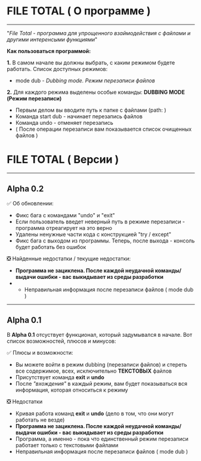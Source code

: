 # FILE TOTAL ( О программе )
____
"_File Total - программа для упрощенного взаймодействия с файлами и другими интеренсыми функциями_"

**Как пользоваться программой:**

**1.** В самом начале вы должны выбрать, с каким режимом будете работать. Список доступных режимов:
  * mode dub - _Dubbing mode. Режим перезаписи файлов_
  
**2.** Для каждого режима выделены особые команды:
**DUBBING MODE (Режим перезаписи)**
 * Первым делом вы вводите путь к папке с файлами (path: )
 * Команда start dub - начинает перезапись файлов
 * Команда undo - отменяет перезапись
 * ( После операции перезаписи вам показывается список очищенных файлов )


# FILE TOTAL ( Версии )
____
## Alpha 0.2

✅ Об обновлении:

* Фикс бага с командами "undo" и "exit"
* Если пользователь введет неверный путь в режиме перезаписи - программа отреагирует на это верно
* Удалены ненужные части кода с конструкцией "try / except"
* Фикс бага с выходом из программы. Теперь, после выхода - консоль будет работать без ошибок

❎ Найденные недостатки / текущие недостатки:

* __Программа не зациклена. После каждой неудачной команды/выдачи ошибки - вас выкидывает из среды разработки__
* * Неправильная информация после перезаписи файлов ( mode dub )
____
## Alpha 0.1

В **Alpha 0.1** отсуствует функционал, который задумывался в начале. Вот список возможностей, плюсов и минусов:

✅ Плюсы и возможности:

* Вы можете войти в режим dubbing (перезаписи файлов) и стереть все содержимое, всех, исключительно **ТЕКСТОВЫХ** файлов
* Присутствует команда **exit** и **undo**
* После *"вхождения"* в каждый режим, вам будет показываться вся информация, которая относиться к режиму

❎ Недостатки

* Кривая работа команд **exit** и **undo** (дело в том, что они могут работать не везде)
* __Программа не зациклена. После каждой неудачной команды/выдачи ошибки - вас выкидывает из среды разработки__
* Программа, а именно - пока что единственный режим перезаписи работает только с текстовыми файлами
* Неправильная информация после перезаписи файлов ( mode dub )
